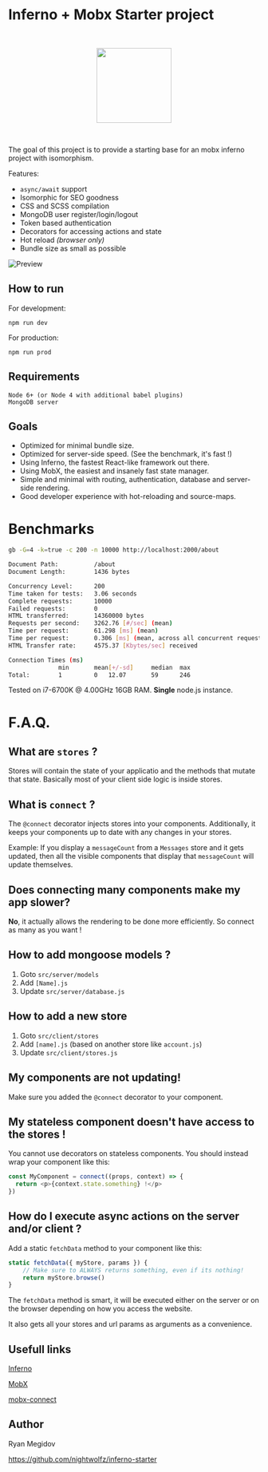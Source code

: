 # Inferno + Mobx Starter project

<p>&nbsp;</p>
<p align="center"><img src="http://infernojs.org/img/inferno.png" width="150px"></p>
<p>&nbsp;</p>

The goal of this project is to provide a starting base for an mobx inferno project with isomorphism.

Features:
+ `async/await` support
+ Isomorphic for SEO goodness
+ CSS and SCSS compilation
+ MongoDB user register/login/logout
+ Token based authentication
+ Decorators for accessing actions and state
+ Hot reload _(browser only)_
+ Bundle size as small as possible


![Preview](https://raw.githubusercontent.com/nightwolfz/inferno-starter/master/preview.png)

## How to run

For development:

    npm run dev

For production:

    npm run prod

## Requirements

    Node 6+ (or Node 4 with additional babel plugins)
    MongoDB server

## Goals

- Optimized for minimal bundle size.
- Optimized for server-side speed. (See the benchmark, it's fast !)
- Using Inferno, the fastest React-like framework out there. 
- Using MobX, the easiest and insanely fast state manager.
- Simple and minimal with routing, authentication, database and server-side rendering.
- Good developer experience with hot-reloading and source-maps.

# Benchmarks

```sh
gb -G=4 -k=true -c 200 -n 10000 http://localhost:2000/about

Document Path:          /about
Document Length:        1436 bytes

Concurrency Level:      200
Time taken for tests:   3.06 seconds
Complete requests:      10000
Failed requests:        0
HTML transferred:       14360000 bytes
Requests per second:    3262.76 [#/sec] (mean)
Time per request:       61.298 [ms] (mean)
Time per request:       0.306 [ms] (mean, across all concurrent requests)
HTML Transfer rate:     4575.37 [Kbytes/sec] received

Connection Times (ms)
              min       mean[+/-sd]     median  max
Total:        1         0   12.07       59      246
```
Tested on i7-6700K @ 4.00GHz 16GB RAM. **Single** node.js instance.

# F.A.Q.

## What are `stores` ?

Stores will contain the state of your applicatio and the methods that mutate that state.
Basically most of your client side logic is inside stores.


## What is `connect` ?

The `@connect` decorator injects stores into your components.
Additionally, it keeps your components up to date with any changes in your stores.

Example: If you display a `messageCount` from a `Messages` store and it gets updated, then all the visible components that display that `messageCount` will update themselves. 


## Does connecting many components make my app slower?

**No**, it actually allows the rendering to be done more efficiently. So connect as many as you want !


## How to add mongoose models ?

1. Goto `src/server/models`
2. Add `[Name].js`
3. Update `src/server/database.js`


## How to add a new store

1. Goto `src/client/stores`
2. Add `[name].js` (based on another store like `account.js`)
3. Update `src/client/stores.js`

## My components are not updating!

Make sure you added the `@connect` decorator to your component.

## My stateless component doesn't have access to the stores !

You cannot use decorators on stateless components.
You should instead wrap your component like this:

```js
const MyComponent = connect((props, context) => {
  return <p>{context.state.something} !</p>
})
````

## How do I execute async actions on the server and/or client ?

Add a static `fetchData` method to your component like this:

```js
static fetchData({ myStore, params }) {
    // Make sure to ALWAYS returns something, even if its nothing!
    return myStore.browse()
}
```

The `fetchData` method is smart, it will be executed either on the server or on the browser depending on how you access the website.

It also gets all your stores and url params as arguments as a convenience.


## Usefull links

[Inferno](https://github.com/trueadm/inferno)

[MobX](https://mobxjs.github.io/mobx/)

[mobx-connect](https://github.com/nightwolfz/mobx-connect)



## Author

Ryan Megidov

https://github.com/nightwolfz/inferno-starter
